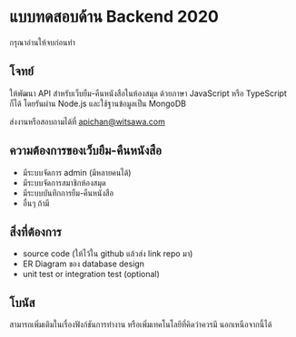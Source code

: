 # แบบทดสอบด้าน Backend 2020

กรุณาอ่านให้จบก่อนทำ

## โจทย์

ให้พัฒนา API สำหรับเว็บยืม-คืนหนังสือในห้องสมุด ด้วยภาษา JavaScript หรือ TypeScript ก็ได้ โดยรันผ่าน Node.js และใช้ฐานข้อมูลเป็น MongoDB

ส่งงานหรือสอบถามได้ที่ apichan@witsawa.com

## ความต้องการของเว็บยืม-คืนหนังสือ

- มีระบบจัดการ admin (มีหลายคนได้)
- มีระบบจัดการสมาชิกห้องสมุด
- มีระบบบันทึกการยืม-คืนหนังสือ
- อื่นๆ ถ้ามี

## สิ่งที่ต้องการ
- source code (ให้ไว้ใน github แล้วส่ง link repo มา)
- ER Diagram ของ database design
- unit test or integration test (optional)

## โบนัส
สามารถเพิ่มเติมในเรื่องฟังก์ชันการทำงาน หรือเพิ่มเทคโนโลยีที่คิดว่าควรมี นอกเหนือจากนี้ได้
